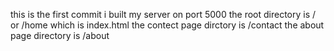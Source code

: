 this is the first commit
i built my server on port 5000
the root directory is / or /home which is index.html
the contect page dirctory is /contact
the about page directory is /about
